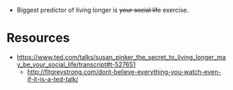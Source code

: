 - Biggest predictor of living longer is ~~your social life~~ exercise.

# Resources
- https://www.ted.com/talks/susan_pinker_the_secret_to_living_longer_may_be_your_social_life/transcript#t-527651
  - http://fitgreystrong.com/dont-believe-everything-you-watch-even-if-it-is-a-ted-talk/